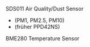 

SDS011 Air Quality/Dust Sensor 
- (PM1, PM2.5, PM10)
- (früher PPD42NS)

BME280 Temperature Sensor